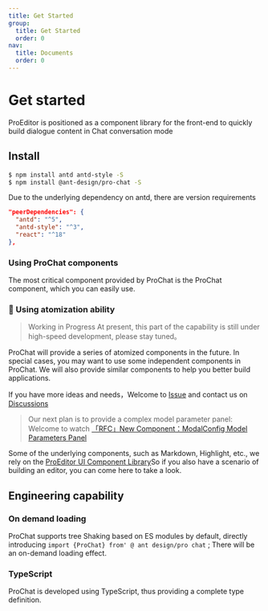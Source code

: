 ```yaml
---
title: Get Started
group:
  title: Get Started
  order: 0
nav:
  title: Documents
  order: 0
---
```


# Get started

ProEditor is positioned as a component library for the front-end to quickly build dialogue content in Chat conversation mode

## Install

```bash
$ npm install antd antd-style -S
$ npm install @ant-design/pro-chat -S
```

Due to the underlying dependency on antd, there are version requirements

```json
"peerDependencies": {
  "antd": "^5",
  "antd-style": "^3",
  "react": "^18"
},
```

### Using ProChat components

The most critical component provided by ProChat is the ProChat component, which you can easily use.

<code src="./demos/base.tsx" ></code>

### 🚧 Using atomization ability

> Working in Progress At present, this part of the capability is still under high-speed development, please stay tuned。

ProChat will provide a series of atomized components in the future. In special cases, you may want to use some independent components in ProChat. We will also provide similar components to help you better build applications.

If you have more ideas and needs，Welcome to [Issue](https://github.com/ant-design/pro-chat/issues) and contact us on [Discussions](https://github.com/ant-design/pro-chat/discussions)

> Our next plan is to provide a complex model parameter panel: Welcome to watch [「RFC」New Component：ModalConfig Model Parameters Panel](https://github.com/ant-design/pro-chat/discussions/58)

Some of the underlying components, such as Markdown, Highlight, etc., we rely on the [ProEditor UI Component Library](https://github.com/ant-design/pro-editor)So if you also have a scenario of building an editor, you can come here to take a look.

## Engineering capability

### On demand loading

ProChat supports tree Shaking based on ES modules by default, directly introducing `import {ProChat} from' @ ant design/pro chat` ; There will be an on-demand loading effect.

### TypeScript

ProChat is developed using TypeScript, thus providing a complete type definition.
